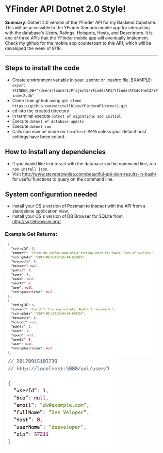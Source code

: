 # YFinder API Dotnet 2.0 Style!

**Summary**: Dotnet 2.0 version of the YFinder API for my Backend Capstone. This will be accessible to the YFinder Xamarin mobile app for interacting with the database's Users, Ratings, Hotspots, Hosts, and Descriptors. It is one of three APIs that the YFinder mobile app will eventually implement. Check my github for the mobile app counterpart to this API, which will be developed the week of 9/18.

<hr>

## Steps to install the code
 - Create environment variable in your .zschrc or .bashrc file. EXAMPLE: `export YFINDER_DB="/Users/loaner1/Projects/YFinderAPI/YfinderAPIdotnet2/YFinder2.db"`
 - Clone from github using `git clone https://github.com/mitchellblom/YFinderAPIdotnet2.git`
 - cd into the created directory
 - In terminal execute `dotnet ef migrations add Initial`
 - Execute `dotnet ef database update`
 - Execute `dotnet run`
 - Calls can now be made on `localhost:5000` unless your default host settings have been edited.

## How to install any dependencies
 - If you would like to interact with the database via the command line, run `npm install json`.
 - Visit http://www.stevebrownlee.com/beautiful-api-json-results-in-bash/ for useful functions to query on the command line.

## System configuration needed
 - Install your OS's version of Postman to interact with the API from a standalone application view.
 - Install your OS's version of DB Browser for SQLite from http://sqlitebrowser.org/

### Example Get Returns:

![Splashpage](https://raw.githubusercontent.com/mitchellblom/YFinderAPIdotnet2/master/Images/rating_get_ex.png)
![Splashpage](https://raw.githubusercontent.com/mitchellblom/YFinderAPIdotnet2/master/Images/user_get_ex.png)